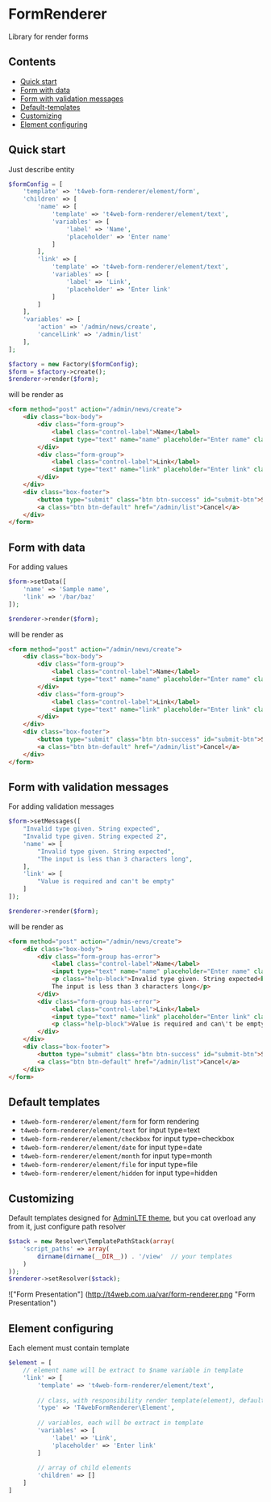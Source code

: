 # FormRenderer
Library for render forms

## Contents
- [Quick start](#quick-start)
- [Form with data](#form-with-data)
- [Form with validation messages](#form-with-validation-messages)
- [Default-templates](#default-templates)
- [Customizing](#customizing)
- [Element configuring](#element-configuring)

## Quick start
Just describe entity
```php
$formConfig = [
    'template' => 't4web-form-renderer/element/form',
    'children' => [
        'name' => [
            'template' => 't4web-form-renderer/element/text',
            'variables' => [
                'label' => 'Name',
                'placeholder' => 'Enter name'
            ]
        ],
        'link' => [
            'template' => 't4web-form-renderer/element/text',
            'variables' => [
                'label' => 'Link',
                'placeholder' => 'Enter link'
            ]
        ]
    ],
    'variables' => [
        'action' => '/admin/news/create',
        'cancelLink' => '/admin/list'
    ],
];

$factory = new Factory($formConfig);
$form = $factory->create();
$renderer->render($form);
```

will be render as
```html
<form method="post" action="/admin/news/create">
    <div class="box-body">
        <div class="form-group">
            <label class="control-label">Name</label>
            <input type="text" name="name" placeholder="Enter name" class="form-control" value="">
        </div>
        <div class="form-group">
            <label class="control-label">Link</label>
            <input type="text" name="link" placeholder="Enter link" class="form-control" value="">
        </div>
    </div>
    <div class="box-footer">
        <button type="submit" class="btn btn-success" id="submit-btn">Submit</button>
        <a class="btn btn-default" href="/admin/list">Cancel</a>
    </div>
</form>
```

## Form with data
For adding values
```php
$form->setData([
    'name' => 'Sample name',
    'link' => '/bar/baz'
]);

$renderer->render($form);
```

will be render as
```html
<form method="post" action="/admin/news/create">
    <div class="box-body">
        <div class="form-group">
            <label class="control-label">Name</label>
            <input type="text" name="name" placeholder="Enter name" class="form-control" value="Sample name">
        </div>
        <div class="form-group">
            <label class="control-label">Link</label>
            <input type="text" name="link" placeholder="Enter link" class="form-control" value="/bar/baz">
        </div>
    </div>
    <div class="box-footer">
        <button type="submit" class="btn btn-success" id="submit-btn">Submit</button>
        <a class="btn btn-default" href="/admin/list">Cancel</a>
    </div>
</form>
```

## Form with validation messages

For adding validation messages
```php
$form->setMessages([
    "Invalid type given. String expected",
    "Invalid type given. String expected 2",
    'name' => [
        "Invalid type given. String expected",
        "The input is less than 3 characters long",
    ],
    'link' => [
        "Value is required and can't be empty"
    ]
]);

$renderer->render($form);
```

will be render as
```html
<form method="post" action="/admin/news/create">
    <div class="box-body">
        <div class="form-group has-error">
            <label class="control-label">Name</label>
            <input type="text" name="name" placeholder="Enter name" class="form-control" value="">
            <p class="help-block">Invalid type given. String expected<br/>
            The input is less than 3 characters long</p>
        </div>
        <div class="form-group has-error">
            <label class="control-label">Link</label>
            <input type="text" name="link" placeholder="Enter link" class="form-control" value="">
            <p class="help-block">Value is required and can\'t be empty</p>
        </div>
    </div>
    <div class="box-footer">
        <button type="submit" class="btn btn-success" id="submit-btn">Submit</button>
        <a class="btn btn-default" href="/admin/list">Cancel</a>
    </div>
</form>
```

## Default templates

- `t4web-form-renderer/element/form` for form rendering
- `t4web-form-renderer/element/text` for input type=text
- `t4web-form-renderer/element/checkbox` for input type=checkbox
- `t4web-form-renderer/element/date` for input type=date
- `t4web-form-renderer/element/month` for input type=month
- `t4web-form-renderer/element/file` for input type=file
- `t4web-form-renderer/element/hidden` for input type=hidden

## Customizing

Default templates designed for [AdminLTE theme](https://github.com/almasaeed2010/AdminLTE), but you cat overload any from it, just configure path resolver
```php
$stack = new Resolver\TemplatePathStack(array(
    'script_paths' => array(
        dirname(dirname(__DIR__)) . '/view'  // your templates
    )
));
$renderer->setResolver($stack);
```

!["Form Presentation"] (http://t4web.com.ua/var/form-renderer.png "Form Presentation")

## Element configuring

Each element must contain template
```php
$element = [
    // element name will be extract to $name variable in template
    'link' => [
        'template' => 't4web-form-renderer/element/text',
        
        // class, with responsibility render template(element), default T4webFormRenderer\Element
        'type' => 'T4webFormRenderer\Element',
        
        // variables, each will be extract in template
        'variables' => [
            'label' => 'Link',
            'placeholder' => 'Enter link'
        ]
        
        // array of child elements
        'children' => []
    ]
]
```
